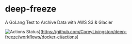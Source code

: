 # deep-freeze
A GoLang Test to Archive Data with AWS S3 &amp; Glacier


![Actions Status](https://github.com/CoreyLivingston/deep-freeze/workflows/Docker/badge.svg)](https://github.com/CoreyLivingston/deep-freeze/workflows/docker-ci/actions)